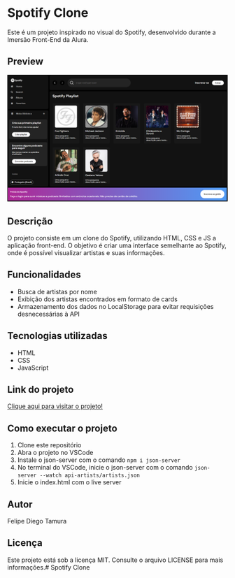 # Spotify Clone

Este é um projeto inspirado no visual do Spotify, desenvolvido durante a Imersão Front-End da Alura.

## Preview
![Preview](./src/assets/preview-pag.png)

## Descrição

O projeto consiste em um clone do Spotify, utilizando HTML, CSS e JS a aplicação front-end. O objetivo é criar uma interface semelhante ao Spotify, onde é possível visualizar artistas e suas informações.

## Funcionalidades

- Busca de artistas por nome
- Exibição dos artistas encontrados em formato de cards
- Armazenamento dos dados no LocalStorage para evitar requisições desnecessárias à API

## Tecnologias utilizadas

- HTML
- CSS
- JavaScript

## Link do projeto

[Clique aqui para visitar o projeto!](https://imersao-dev-alura.netlify.app/)

## Como executar o projeto

1. Clone este repositório
2. Abra o projeto no VSCode
3. Instale o json-server com o comando `npm i json-server`
4. No terminal do VSCode, inicie o json-server com o comando `json-server --watch api-artists/artists.json` 
5. Inicie o index.html com o live server

## Autor

Felipe Diego Tamura

## Licença

Este projeto está sob a licença MIT. Consulte o arquivo LICENSE para mais informações.# Spotify Clone
